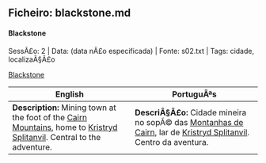 ﻿## Ficheiro: blackstone.md

#### Blackstone

SessÃ£o: 2 | Data: (data nÃ£o especificada) | Fonte: s02.txt | Tags: cidade, localizaÃ§Ã£o

[Blackstone](blackstone.png)

| English | PortuguÃªs |
|---------|-----------|
| **Description:** Mining town at the foot of the [Cairn Mountains](cairn_mountains.md), home to [Kristryd Splitanvil](kristryd_splitanvil.md). Central to the adventure. | **DescriÃ§Ã£o:** Cidade mineira no sopÃ© das [Montanhas de Cairn](cairn_mountains.md), lar de [Kristryd Splitanvil](kristryd_splitanvil.md). Centro da aventura. |


























